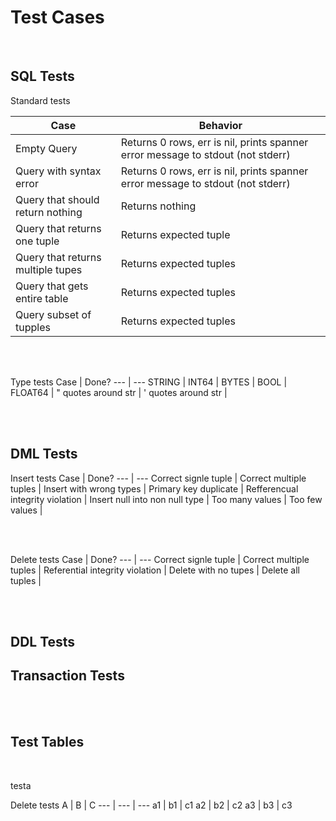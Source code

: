 
# Test Cases

<br>  

## SQL Tests

Standard tests 

Case | Behavior 
--- | --- 
Empty Query | Returns 0 rows, err is nil, prints spanner error message to stdout (not stderr)
Query with syntax error | Returns 0 rows, err is nil, prints spanner error message to stdout (not stderr)
Query that should return nothing | Returns nothing 
Query that returns one tuple | Returns expected tuple 
Query that returns multiple tupes | Returns expected tuples
Query that gets entire table | Returns expected tuples
Query subset of tupples | Returns expected tuples

<br>
<br>

Type tests 
Case | Done? 
--- | --- 
STRING | 
INT64 |
BYTES |
BOOL |
FLOAT64 |
" quotes around str |
' quotes around str |


<br>
<br>

## DML Tests

Insert tests 
Case | Done? 
--- | --- 
Correct signle tuple | 
Correct multiple tuples |
Insert with wrong types |
Primary key duplicate | 
Refferencual integrity violation |
Insert null into non null type |
Too many values | 
Too few values |


<br>
<br>

Delete tests
Case | Done? 
--- | --- 
Correct signle tuple | 
Correct multiple tuples |
Referential integrity violation |
Delete with no tupes |
Delete all tuples |


<br>
<br>

## DDL Tests 





## Transaction Tests


<br>
<br>

## Test Tables

<br>

testa

Delete tests
A | B | C
--- | --- | ---
a1 |  b1 | c1
a2 |  b2 | c2
a3 |  b3 | c3